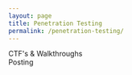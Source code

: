 ```yaml
---
layout: page
title: Penetration Testing
permalink: /penetration-testing/
---
```

<div class="man-title">
  CTF's & Walkthroughs  
</div>
<div class="manual manual-title">
  Posting
  </div>
<p>  <div class="manual-content">


  </div>
</p>
